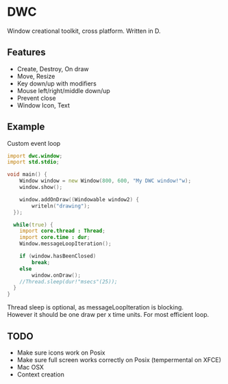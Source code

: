 DWC
===

Window creational toolkit, cross platform. Written in D.

Features
--------
* Create, Destroy, On draw
* Move, Resize
* Key down/up with modifiers
* Mouse left/right/middle down/up
* Prevent close
* Window Icon, Text

Example
-------
Custom event loop
```D
import dwc.window;
import std.stdio;

void main() {
	Window window = new Window(800, 600, "My DWC window!"w);
	window.show();

	window.addOnDraw((Windowable window2) {
		writeln("drawing");
  });

  while(true) {
    import core.thread : Thread;
    import core.time : dur;
    Window.messageLoopIteration();

    if (window.hasBeenClosed)
        break;
    else
        window.onDraw();
    //Thread.sleep(dur!"msecs"(25));
  }
}
```
Thread sleep is optional, as messageLoopIteration is blocking.<br/>
However it should be one draw per x time units. For most efficient loop.

TODO
-----
* Make sure icons work on Posix
* Make sure full screen works correctly on Posix (tempermental on XFCE)
* Mac OSX
* Context creation

